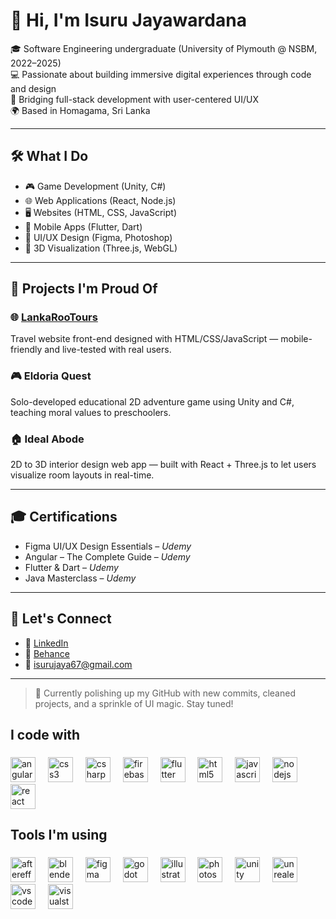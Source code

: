 # 👋 Hi, I'm Isuru Jayawardana

🎓 Software Engineering undergraduate (University of Plymouth @ NSBM, 2022–2025)  
💻 Passionate about building immersive digital experiences through code and design  
🎨 Bridging full-stack development with user-centered UI/UX  
🌍 Based in Homagama, Sri Lanka

---

## 🛠️ What I Do
- 🎮 Game Development (Unity, C#)
- 🌐 Web Applications (React, Node.js)
- 🖥️ Websites (HTML, CSS, JavaScript)
- 📱 Mobile Apps (Flutter, Dart)
- 🎨 UI/UX Design (Figma, Photoshop)
- 🧠 3D Visualization (Three.js, WebGL)

---

## 💼 Projects I'm Proud Of

### 🌐 [LankaRooTours](https://lankarootours.com)  
Travel website front-end designed with HTML/CSS/JavaScript — mobile-friendly and live-tested with real users.

### 🎮 Eldoria Quest  
Solo-developed educational 2D adventure game using Unity and C#, teaching moral values to preschoolers.

### 🏠 Ideal Abode  
2D to 3D interior design web app — built with React + Three.js to let users visualize room layouts in real-time.

---

## 🎓 Certifications
- Figma UI/UX Design Essentials – *Udemy*
- Angular – The Complete Guide – *Udemy*
- Flutter & Dart – *Udemy*
- Java Masterclass – *Udemy*

---

## 🤝 Let's Connect
- 🔗 [LinkedIn](https://www.linkedin.com/in/isuru-jayawardana/)
- 🎨 [Behance](https://www.behance.net/isurujayawardana)
- 📧 isurujaya67@gmail.com

---

> 🚧 Currently polishing up my GitHub with new commits, cleaned projects, and a sprinkle of UI magic. Stay tuned!


###

<h2 align="left">I code with</h2>

###

<div align="left">
  <img src="https://cdn.jsdelivr.net/gh/devicons/devicon/icons/angularjs/angularjs-original.svg" height="40" alt="angularjs logo"  />
  <img width="12" />
  <img src="https://cdn.jsdelivr.net/gh/devicons/devicon/icons/css3/css3-original.svg" height="40" alt="css3 logo"  />
  <img width="12" />
  <img src="https://cdn.jsdelivr.net/gh/devicons/devicon/icons/csharp/csharp-original.svg" height="40" alt="csharp logo"  />
  <img width="12" />
  <img src="https://cdn.jsdelivr.net/gh/devicons/devicon/icons/firebase/firebase-plain.svg" height="40" alt="firebase logo"  />
  <img width="12" />
  <img src="https://cdn.jsdelivr.net/gh/devicons/devicon/icons/flutter/flutter-original.svg" height="40" alt="flutter logo"  />
  <img width="12" />
  <img src="https://cdn.jsdelivr.net/gh/devicons/devicon/icons/html5/html5-original.svg" height="40" alt="html5 logo"  />
  <img width="12" />
  <img src="https://cdn.jsdelivr.net/gh/devicons/devicon/icons/javascript/javascript-original.svg" height="40" alt="javascript logo"  />
  <img width="12" />
  <img src="https://cdn.jsdelivr.net/gh/devicons/devicon/icons/nodejs/nodejs-original.svg" height="40" alt="nodejs logo"  />
  <img width="12" />
  <img src="https://cdn.jsdelivr.net/gh/devicons/devicon/icons/react/react-original.svg" height="40" alt="react logo"  />
</div>

###

<h2 align="left">Tools I'm using</h2>

###

<div align="left">
  <img src="https://cdn.jsdelivr.net/gh/devicons/devicon/icons/aftereffects/aftereffects-original.svg" height="40" alt="aftereffects logo"  />
  <img width="12" />
  <img src="https://cdn.jsdelivr.net/gh/devicons/devicon/icons/blender/blender-original.svg" height="40" alt="blender logo"  />
  <img width="12" />
  <img src="https://cdn.jsdelivr.net/gh/devicons/devicon/icons/figma/figma-original.svg" height="40" alt="figma logo"  />
  <img width="12" />
  <img src="https://cdn.jsdelivr.net/gh/devicons/devicon/icons/godot/godot-original.svg" height="40" alt="godot logo"  />
  <img width="12" />
  <img src="https://cdn.jsdelivr.net/gh/devicons/devicon/icons/illustrator/illustrator-plain.svg" height="40" alt="illustrator logo"  />
  <img width="12" />
  <img src="https://cdn.jsdelivr.net/gh/devicons/devicon/icons/photoshop/photoshop-plain.svg" height="40" alt="photoshop logo"  />
  <img width="12" />
  <img src="https://cdn.jsdelivr.net/gh/devicons/devicon/icons/unity/unity-original.svg" height="40" alt="unity logo"  />
  <img width="12" />
  <img src="https://cdn.jsdelivr.net/gh/devicons/devicon/icons/unrealengine/unrealengine-original.svg" height="40" alt="unrealengine logo"  />
  <img width="12" />
  <img src="https://cdn.jsdelivr.net/gh/devicons/devicon/icons/vscode/vscode-original.svg" height="40" alt="vscode logo"  />
  <img width="12" />
  <img src="https://cdn.jsdelivr.net/gh/devicons/devicon/icons/visualstudio/visualstudio-plain.svg" height="40" alt="visualstudio logo"  />
</div>

###
